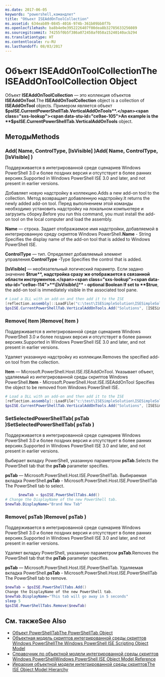 ```yaml
---
ms.date: 2017-06-05
keywords: "powershell,командлет"
title: "Объект ISEAddOnToolCollection"
ms.assetid: 634eab89-0845-4016-974b-361b09bb8f7b
ms.openlocfilehash: ba8b4e0e3952226407f00dea8b32785633256089
ms.sourcegitcommit: 74255f0b5f386a072458af058a15240140acb294
ms.translationtype: HT
ms.contentlocale: ru-RU
ms.lasthandoff: 08/03/2017
---
```

# <a name="the-iseaddontoolcollection-object"></a><span data-ttu-id="ce9ae-103">Объект ISEAddOnToolCollection</span><span class="sxs-lookup"><span data-stu-id="ce9ae-103">The ISEAddOnToolCollection Object</span></span>
  <span data-ttu-id="ce9ae-104">Объект **ISEAddOnToolCollection** — это коллекция объектов **ISEAddOnTool**.</span><span class="sxs-lookup"><span data-stu-id="ce9ae-104">The **ISEAddOnToolCollection** object is a collection of **ISEAddOnTool** objects.</span></span> <span data-ttu-id="ce9ae-105">Примером является объект **$psISE.CurrentPowerShellTab.VerticalAddOnTools**.</span><span class="sxs-lookup"><span data-stu-id="ce9ae-105">An example is the **$psISE.CurrentPowerShellTab.VerticalAddOnTools** object.</span></span>

## <a name="methods"></a><span data-ttu-id="ce9ae-106">Методы</span><span class="sxs-lookup"><span data-stu-id="ce9ae-106">Methods</span></span>

### <a name="add-name-controltype-isvisible-"></a><span data-ttu-id="ce9ae-107">Add\( Name, ControlType, \[IsVisible\] \)</span><span class="sxs-lookup"><span data-stu-id="ce9ae-107">Add\( Name, ControlType, \[IsVisible\] \)</span></span>
  <span data-ttu-id="ce9ae-108">Поддерживается в интегрированной среде сценариев Windows PowerShell 3.0 и более поздних версия и отсутствует в более ранних версиях.</span><span class="sxs-lookup"><span data-stu-id="ce9ae-108">Supported in Windows PowerShell ISE 3.0 and later, and not present in earlier versions.</span></span> 

 <span data-ttu-id="ce9ae-109">Добавляет новую надстройку в коллекцию.</span><span class="sxs-lookup"><span data-stu-id="ce9ae-109">Adds a new add-on tool to the collection.</span></span> <span data-ttu-id="ce9ae-110">Метод возвращает добавленную надстройку.</span><span class="sxs-lookup"><span data-stu-id="ce9ae-110">It returns the newly added add-on tool.</span></span> <span data-ttu-id="ce9ae-111">Перед выполнением этой команды необходимо установить надстройку на локальном компьютере и загрузить сборку.</span><span class="sxs-lookup"><span data-stu-id="ce9ae-111">Before you run this command, you must install the add-on tool on the local computer and load the assembly.</span></span>

 <span data-ttu-id="ce9ae-112">**Name** — строка. Задает отображаемое имя надстройки, добавляемой в интегрированную среду скриптов Windows PowerShell.</span><span class="sxs-lookup"><span data-stu-id="ce9ae-112">**Name** - String Specifies the display name of the add-on tool that is added to Windows PowerShell ISE.</span></span>

 <span data-ttu-id="ce9ae-113">**ControlType** — тип. Определяет добавляемый элемент управления.</span><span class="sxs-lookup"><span data-stu-id="ce9ae-113">**ControlType** -Type Specifies the control that is added.</span></span>

 <span data-ttu-id="ce9ae-114">**\[IsVisible\]** — необязательный логический параметр. Если задано значение **$true**, надстройка сразу же отображается в связанной области инструментов.</span><span class="sxs-lookup"><span data-stu-id="ce9ae-114">**\[IsVisible\]** - optional Boolean If set to **$true**, the add-on tool is immediately visible in the associated tool pane.</span></span>

```powershell
# Load a DLL with an add-on and then add it to the ISE
[reflection.assembly]::LoadFile("c:\test\ISESimpleSolution\ISESimpleSolution.dll")
$psISE.CurrentPowerShellTab.VerticalAddOnTools.Add("Solutions", [ISESimpleSolution.Solution], $true)
```

### <a name="remove-item-"></a><span data-ttu-id="ce9ae-115">Remove\( Item \)</span><span class="sxs-lookup"><span data-stu-id="ce9ae-115">Remove\( Item \)</span></span>
  <span data-ttu-id="ce9ae-116">Поддерживается в интегрированной среде сценариев Windows PowerShell 3.0 и более поздних версия и отсутствует в более ранних версиях.</span><span class="sxs-lookup"><span data-stu-id="ce9ae-116">Supported in Windows PowerShell ISE 3.0 and later, and not present in earlier versions.</span></span> 

 <span data-ttu-id="ce9ae-117">Удаляет указанную надстройку из коллекции.</span><span class="sxs-lookup"><span data-stu-id="ce9ae-117">Removes the specified add-on tool from the collection.</span></span>

 <span data-ttu-id="ce9ae-118">**Item** — Microsoft.PowerShell.Host.ISE.ISEAddOnTool. Указывает объект, удаляемый из интегрированной среды скриптов Windows PowerShell.</span><span class="sxs-lookup"><span data-stu-id="ce9ae-118">**Item** - Microsoft.PowerShell.Host.ISE.ISEAddOnTool Specifies the object to be removed from Windows PowerShell ISE.</span></span>

```powershell
# Load a DLL with an add-on and then add it to the ISE
[reflection.assembly]::LoadFile("c:\test\ISESimpleSolution\ISESimpleSolution.dll")
$psISE.CurrentPowerShellTab.VerticalAddOnTools.Add("Solutions", [ISESimpleSolution.Solution], $true)
```

### <a name="setselectedpowershelltab-pstab-"></a><span data-ttu-id="ce9ae-119">SetSelectedPowerShellTab\( psTab \)</span><span class="sxs-lookup"><span data-stu-id="ce9ae-119">SetSelectedPowerShellTab\( psTab \)</span></span>
  <span data-ttu-id="ce9ae-120">Поддерживается в интегрированной среде сценариев Windows PowerShell 3.0 и более поздних версия и отсутствует в более ранних версиях.</span><span class="sxs-lookup"><span data-stu-id="ce9ae-120">Supported in Windows PowerShell ISE 3.0 and later, and not present in earlier versions.</span></span> 

 <span data-ttu-id="ce9ae-121">Выбирает вкладку PowerShell, указанную параметром **psTab**.</span><span class="sxs-lookup"><span data-stu-id="ce9ae-121">Selects the PowerShell tab that the **psTab** parameter specifies.</span></span>

 <span data-ttu-id="ce9ae-122">**psTab** — Microsoft.PowerShell.Host.ISE.PowerShellTab. Выбираемая вкладка PowerShell.</span><span class="sxs-lookup"><span data-stu-id="ce9ae-122">**psTab** - Microsoft.PowerShell.Host.ISE.PowerShellTab The PowerShell tab to select.</span></span>

```powershell
      $newTab = $psISE.PowerShellTabs.Add()
# Change the DisplayName of the new PowerShell tab. 
$newTab.DisplayName="Brand New Tab"
```

### <a name="remove-pstab-"></a><span data-ttu-id="ce9ae-123">Remove\( psTab \)</span><span class="sxs-lookup"><span data-stu-id="ce9ae-123">Remove\( psTab \)</span></span>
  <span data-ttu-id="ce9ae-124">Поддерживается в интегрированной среде сценариев Windows PowerShell 3.0 и более поздних версия и отсутствует в более ранних версиях.</span><span class="sxs-lookup"><span data-stu-id="ce9ae-124">Supported in Windows PowerShell ISE 3.0 and later, and not present in earlier versions.</span></span> 

 <span data-ttu-id="ce9ae-125">Удаляет вкладку PowerShell, указанную параметром **psTab**.</span><span class="sxs-lookup"><span data-stu-id="ce9ae-125">Removes the PowerShell tab that the **psTab** parameter specifies.</span></span>

 <span data-ttu-id="ce9ae-126">**psTab** — Microsoft.PowerShell.Host.ISE.PowerShellTab. Удаляемая вкладка PowerShell.</span><span class="sxs-lookup"><span data-stu-id="ce9ae-126">**psTab** - Microsoft.PowerShell.Host.ISE.PowerShellTab The PowerShell tab to remove.</span></span>

```powershell
$newTab = $psISE.PowerShellTabs.Add()
Change the DisplayName of the new PowerShell tab. 
$newTab.DisplayName="This tab will go away in 5 seconds" 
sleep 5 
$psISE.PowerShellTabs.Remove($newTab)
```

## <a name="see-also"></a><span data-ttu-id="ce9ae-127">См. также</span><span class="sxs-lookup"><span data-stu-id="ce9ae-127">See Also</span></span>
- [<span data-ttu-id="ce9ae-128">Объект PowerShellTab</span><span class="sxs-lookup"><span data-stu-id="ce9ae-128">The PowerShellTab Object</span></span>](The-PowerShellTab-Object.md) 
- [<span data-ttu-id="ce9ae-129">Объектная модель скриптов интегрированной среды скриптов Windows PowerShell</span><span class="sxs-lookup"><span data-stu-id="ce9ae-129">The Windows PowerShell ISE Scripting Object Model</span></span>](The-Windows-PowerShell-ISE-Scripting-Object-Model.md) 
- [<span data-ttu-id="ce9ae-130">Справочник по объектной модели интегрированной среды скриптов Windows PowerShell</span><span class="sxs-lookup"><span data-stu-id="ce9ae-130">Windows PowerShell ISE Object Model Reference</span></span>](Windows-PowerShell-ISE-Object-Model-Reference.md) 
- [<span data-ttu-id="ce9ae-131">Иерархия объектной модели интегрированной среды скриптов</span><span class="sxs-lookup"><span data-stu-id="ce9ae-131">The ISE Object Model Hierarchy</span></span>](The-ISE-Object-Model-Hierarchy.md)

  
